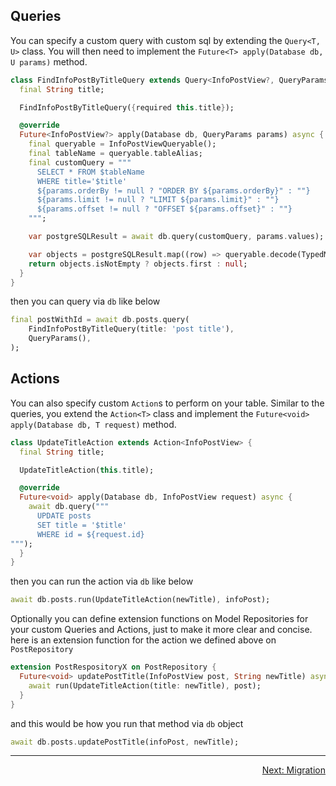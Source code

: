## Queries

You can specify a custom query with custom sql by extending the `Query<T, U>` class.
You will then need to implement the `Future<T> apply(Database db, U params)` method.

```dart
class FindInfoPostByTitleQuery extends Query<InfoPostView?, QueryParams> {
  final String title;

  FindInfoPostByTitleQuery({required this.title});

  @override
  Future<InfoPostView?> apply(Database db, QueryParams params) async {
    final queryable = InfoPostViewQueryable();
    final tableName = queryable.tableAlias;
    final customQuery = """
      SELECT * FROM $tableName
      WHERE title='$title' 
      ${params.orderBy != null ? "ORDER BY ${params.orderBy}" : ""}
      ${params.limit != null ? "LIMIT ${params.limit}" : ""}
      ${params.offset != null ? "OFFSET ${params.offset}" : ""}
    """;

    var postgreSQLResult = await db.query(customQuery, params.values);

    var objects = postgreSQLResult.map((row) => queryable.decode(TypedMap(row.toColumnMap()))).toList();
    return objects.isNotEmpty ? objects.first : null;
  }
}


```
then you can query via `db` like below

```dart
final postWithId = await db.posts.query(
    FindInfoPostByTitleQuery(title: 'post title'),
    QueryParams(),
);
```

## Actions

You can also specify custom `Action`s to perform on your table.
Similar to the queries, you extend the `Action<T>` class and implement the
`Future<void> apply(Database db, T request)` method.

```dart
class UpdateTitleAction extends Action<InfoPostView> {
  final String title;

  UpdateTitleAction(this.title);

  @override
  Future<void> apply(Database db, InfoPostView request) async {
    await db.query("""
      UPDATE posts
      SET title = '$title'
      WHERE id = ${request.id}
""");
  }
}
```

then you can run the action via `db` like below

```dart
await db.posts.run(UpdateTitleAction(newTitle), infoPost);
```

Optionally you can define extension functions on Model Repositories for your custom Queries and Actions, just to make it more clear and concise. here is an extension function for the action we defined above on `PostRepository`

```dart
extension PostRespositoryX on PostRepository {
  Future<void> updatePostTitle(InfoPostView post, String newTitle) async {
    await run(UpdateTitleAction(title: newTitle), post);
  }
}
```

and this would be how you run that method via `db` object

```dart
await db.posts.updatePostTitle(infoPost, newTitle);
```

---

<p align="right"><a href="../topics/Migration-topic.html">Next: Migration</a></p>

